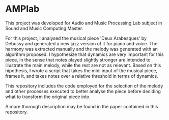 # AMPlab

This project was developed for Audio and Music Processing Lab subject in Sound and Music Computing Master.

For this project, I analysed the musical piece 'Deux Arabesques' by Debussy and generated a new jazz version of it for piano and voice. The harmony was extracted manually and the melody was generated with an algorithm proposed. I hypothesize that dynamics are very important for this piece, in the sense that notes played slightly stronger are intended to illustrate the main melody, while the rest are not as relevant. Based on this hipothesis, I wrote a script that takes the midi input of the musical piece, frames it, and takes notes over a relative threshold in terms of dynamics. 

This repository includes the code employed for the selection of the melody and other processes executed to better analyse the piece before deciding what to transform the original piece into.

A more thorough description may be found in the paper contained in this repository.
